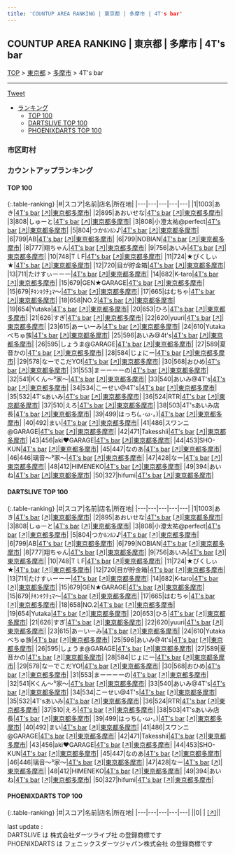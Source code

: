 ```yaml
---
title: 'COUNTUP AREA RANKING | 東京都 | 多摩市 | 4T's bar'
---
```

## COUNTUP AREA RANKING | 東京都 | 多摩市 | 4T's bar

[TOP](/darts/rank/) > [東京都](/darts/rank/東京都/) > [多摩市](/darts/rank/東京都/多摩市/) > 4T's bar

___

<a href="https://twitter.com/share?ref_src=twsrc%5Etfw" data-text="COUNTUP AREA RANKING | 東京都多摩市4T's bar" class="twitter-share-button" data-hashtags="DARTSLIVE,PHOENIXDARTS,darts,ダーツ" data-show-count="false">Tweet</a>

* [ランキング](#カウントアップランキング)
    * [TOP 100](#top-100)
    * [DARTSLIVE TOP 100](#dartslive-top-100)
    * [PHOENIXDARTS TOP 100](#phoenixdarts-top-100)

### 市区町村

<ul>

</ul>

### カウントアップランキング

#### TOP 100



{:.table-ranking}
|#|スコア|名前|店名|所在地|
|---|---|---|---|---|
|1|1003|<span class="rank-name-dl">あき</span>|<a href="/darts/rank/shops/3b2fd56b7e91641a0d9b047a20a7ba1e.html">4T's bar</a> <a href="https://search.dartslive.com/jp/shop/3b2fd56b7e91641a0d9b047a20a7ba1e">[↗]</a>|<a href="/darts/rank/東京都/多摩市">東京都多摩市</a>|
|2|895|<span class="rank-name-dl">あおいせな</span>|<a href="/darts/rank/shops/3b2fd56b7e91641a0d9b047a20a7ba1e.html">4T's bar</a> <a href="https://search.dartslive.com/jp/shop/3b2fd56b7e91641a0d9b047a20a7ba1e">[↗]</a>|<a href="/darts/rank/東京都/多摩市">東京都多摩市</a>|
|3|808|<span class="rank-name-dl">しゅーと</span>|<a href="/darts/rank/shops/3b2fd56b7e91641a0d9b047a20a7ba1e.html">4T's bar</a> <a href="https://search.dartslive.com/jp/shop/3b2fd56b7e91641a0d9b047a20a7ba1e">[↗]</a>|<a href="/darts/rank/東京都/多摩市">東京都多摩市</a>|
|3|808|<span class="rank-name-dl">小澄太祐@perfect</span>|<a href="/darts/rank/shops/3b2fd56b7e91641a0d9b047a20a7ba1e.html">4T's bar</a> <a href="https://search.dartslive.com/jp/shop/3b2fd56b7e91641a0d9b047a20a7ba1e">[↗]</a>|<a href="/darts/rank/東京都/多摩市">東京都多摩市</a>|
|5|804|<span class="rank-name-dl">つかﾙﾝﾙﾝ♪</span>|<a href="/darts/rank/shops/3b2fd56b7e91641a0d9b047a20a7ba1e.html">4T's bar</a> <a href="https://search.dartslive.com/jp/shop/3b2fd56b7e91641a0d9b047a20a7ba1e">[↗]</a>|<a href="/darts/rank/東京都/多摩市">東京都多摩市</a>|
|6|799|<span class="rank-name-dl">AB</span>|<a href="/darts/rank/shops/3b2fd56b7e91641a0d9b047a20a7ba1e.html">4T's bar</a> <a href="https://search.dartslive.com/jp/shop/3b2fd56b7e91641a0d9b047a20a7ba1e">[↗]</a>|<a href="/darts/rank/東京都/多摩市">東京都多摩市</a>|
|6|799|<span class="rank-name-dl">NOBIAN</span>|<a href="/darts/rank/shops/3b2fd56b7e91641a0d9b047a20a7ba1e.html">4T's bar</a> <a href="https://search.dartslive.com/jp/shop/3b2fd56b7e91641a0d9b047a20a7ba1e">[↗]</a>|<a href="/darts/rank/東京都/多摩市">東京都多摩市</a>|
|8|777|<span class="rank-name-dl">翔ちゃん</span>|<a href="/darts/rank/shops/3b2fd56b7e91641a0d9b047a20a7ba1e.html">4T's bar</a> <a href="https://search.dartslive.com/jp/shop/3b2fd56b7e91641a0d9b047a20a7ba1e">[↗]</a>|<a href="/darts/rank/東京都/多摩市">東京都多摩市</a>|
|9|756|<span class="rank-name-dl">あいみ</span>|<a href="/darts/rank/shops/3b2fd56b7e91641a0d9b047a20a7ba1e.html">4T's bar</a> <a href="https://search.dartslive.com/jp/shop/3b2fd56b7e91641a0d9b047a20a7ba1e">[↗]</a>|<a href="/darts/rank/東京都/多摩市">東京都多摩市</a>|
|10|748|<span class="rank-name-dl">TｌF</span>|<a href="/darts/rank/shops/3b2fd56b7e91641a0d9b047a20a7ba1e.html">4T's bar</a> <a href="https://search.dartslive.com/jp/shop/3b2fd56b7e91641a0d9b047a20a7ba1e">[↗]</a>|<a href="/darts/rank/東京都/多摩市">東京都多摩市</a>|
|11|724|<span class="rank-name-dl">★ぴくしぃ★</span>|<a href="/darts/rank/shops/3b2fd56b7e91641a0d9b047a20a7ba1e.html">4T's bar</a> <a href="https://search.dartslive.com/jp/shop/3b2fd56b7e91641a0d9b047a20a7ba1e">[↗]</a>|<a href="/darts/rank/東京都/多摩市">東京都多摩市</a>|
|12|720|<span class="rank-name-dl">目が貯金箱</span>|<a href="/darts/rank/shops/3b2fd56b7e91641a0d9b047a20a7ba1e.html">4T's bar</a> <a href="https://search.dartslive.com/jp/shop/3b2fd56b7e91641a0d9b047a20a7ba1e">[↗]</a>|<a href="/darts/rank/東京都/多摩市">東京都多摩市</a>|
|13|711|<span class="rank-name-dl">たけすぃーーー</span>|<a href="/darts/rank/shops/3b2fd56b7e91641a0d9b047a20a7ba1e.html">4T's bar</a> <a href="https://search.dartslive.com/jp/shop/3b2fd56b7e91641a0d9b047a20a7ba1e">[↗]</a>|<a href="/darts/rank/東京都/多摩市">東京都多摩市</a>|
|14|682|<span class="rank-name-dl">K-taro</span>|<a href="/darts/rank/shops/3b2fd56b7e91641a0d9b047a20a7ba1e.html">4T's bar</a> <a href="https://search.dartslive.com/jp/shop/3b2fd56b7e91641a0d9b047a20a7ba1e">[↗]</a>|<a href="/darts/rank/東京都/多摩市">東京都多摩市</a>|
|15|679|<span class="rank-name-dl">GEN★GARAGE</span>|<a href="/darts/rank/shops/3b2fd56b7e91641a0d9b047a20a7ba1e.html">4T's bar</a> <a href="https://search.dartslive.com/jp/shop/3b2fd56b7e91641a0d9b047a20a7ba1e">[↗]</a>|<a href="/darts/rank/東京都/多摩市">東京都多摩市</a>|
|15|679|<span class="rank-name-dl">ﾁｷﾝｷｸﾁｭﾏ〜</span>|<a href="/darts/rank/shops/3b2fd56b7e91641a0d9b047a20a7ba1e.html">4T's bar</a> <a href="https://search.dartslive.com/jp/shop/3b2fd56b7e91641a0d9b047a20a7ba1e">[↗]</a>|<a href="/darts/rank/東京都/多摩市">東京都多摩市</a>|
|17|665|<span class="rank-name-dl">はむちゃ</span>|<a href="/darts/rank/shops/3b2fd56b7e91641a0d9b047a20a7ba1e.html">4T's bar</a> <a href="https://search.dartslive.com/jp/shop/3b2fd56b7e91641a0d9b047a20a7ba1e">[↗]</a>|<a href="/darts/rank/東京都/多摩市">東京都多摩市</a>|
|18|658|<span class="rank-name-dl">NO.2</span>|<a href="/darts/rank/shops/3b2fd56b7e91641a0d9b047a20a7ba1e.html">4T's bar</a> <a href="https://search.dartslive.com/jp/shop/3b2fd56b7e91641a0d9b047a20a7ba1e">[↗]</a>|<a href="/darts/rank/東京都/多摩市">東京都多摩市</a>|
|19|654|<span class="rank-name-dl">Yutaka</span>|<a href="/darts/rank/shops/3b2fd56b7e91641a0d9b047a20a7ba1e.html">4T's bar</a> <a href="https://search.dartslive.com/jp/shop/3b2fd56b7e91641a0d9b047a20a7ba1e">[↗]</a>|<a href="/darts/rank/東京都/多摩市">東京都多摩市</a>|
|20|653|<span class="rank-name-dl">ひろ</span>|<a href="/darts/rank/shops/3b2fd56b7e91641a0d9b047a20a7ba1e.html">4T's bar</a> <a href="https://search.dartslive.com/jp/shop/3b2fd56b7e91641a0d9b047a20a7ba1e">[↗]</a>|<a href="/darts/rank/東京都/多摩市">東京都多摩市</a>|
|21|626|<span class="rank-name-dl">すぎ</span>|<a href="/darts/rank/shops/3b2fd56b7e91641a0d9b047a20a7ba1e.html">4T's bar</a> <a href="https://search.dartslive.com/jp/shop/3b2fd56b7e91641a0d9b047a20a7ba1e">[↗]</a>|<a href="/darts/rank/東京都/多摩市">東京都多摩市</a>|
|22|620|<span class="rank-name-dl">yuuri</span>|<a href="/darts/rank/shops/3b2fd56b7e91641a0d9b047a20a7ba1e.html">4T's bar</a> <a href="https://search.dartslive.com/jp/shop/3b2fd56b7e91641a0d9b047a20a7ba1e">[↗]</a>|<a href="/darts/rank/東京都/多摩市">東京都多摩市</a>|
|23|615|<span class="rank-name-dl">あーいーみ</span>|<a href="/darts/rank/shops/3b2fd56b7e91641a0d9b047a20a7ba1e.html">4T's bar</a> <a href="https://search.dartslive.com/jp/shop/3b2fd56b7e91641a0d9b047a20a7ba1e">[↗]</a>|<a href="/darts/rank/東京都/多摩市">東京都多摩市</a>|
|24|610|<span class="rank-name-dl">Yutakaべちゅ族</span>|<a href="/darts/rank/shops/3b2fd56b7e91641a0d9b047a20a7ba1e.html">4T's bar</a> <a href="https://search.dartslive.com/jp/shop/3b2fd56b7e91641a0d9b047a20a7ba1e">[↗]</a>|<a href="/darts/rank/東京都/多摩市">東京都多摩市</a>|
|25|596|<span class="rank-name-dl">あいみ@4t&#x27;s</span>|<a href="/darts/rank/shops/3b2fd56b7e91641a0d9b047a20a7ba1e.html">4T's bar</a> <a href="https://search.dartslive.com/jp/shop/3b2fd56b7e91641a0d9b047a20a7ba1e">[↗]</a>|<a href="/darts/rank/東京都/多摩市">東京都多摩市</a>|
|26|595|<span class="rank-name-dl">しょうま@GARAGE</span>|<a href="/darts/rank/shops/3b2fd56b7e91641a0d9b047a20a7ba1e.html">4T's bar</a> <a href="https://search.dartslive.com/jp/shop/3b2fd56b7e91641a0d9b047a20a7ba1e">[↗]</a>|<a href="/darts/rank/東京都/多摩市">東京都多摩市</a>|
|27|589|<span class="rank-name-dl">夏音かの</span>|<a href="/darts/rank/shops/3b2fd56b7e91641a0d9b047a20a7ba1e.html">4T's bar</a> <a href="https://search.dartslive.com/jp/shop/3b2fd56b7e91641a0d9b047a20a7ba1e">[↗]</a>|<a href="/darts/rank/東京都/多摩市">東京都多摩市</a>|
|28|584|<span class="rank-name-dl">じょにー</span>|<a href="/darts/rank/shops/3b2fd56b7e91641a0d9b047a20a7ba1e.html">4T's bar</a> <a href="https://search.dartslive.com/jp/shop/3b2fd56b7e91641a0d9b047a20a7ba1e">[↗]</a>|<a href="/darts/rank/東京都/多摩市">東京都多摩市</a>|
|29|578|<span class="rank-name-dl">なーでこだYO!</span>|<a href="/darts/rank/shops/3b2fd56b7e91641a0d9b047a20a7ba1e.html">4T's bar</a> <a href="https://search.dartslive.com/jp/shop/3b2fd56b7e91641a0d9b047a20a7ba1e">[↗]</a>|<a href="/darts/rank/東京都/多摩市">東京都多摩市</a>|
|30|568|<span class="rank-name-dl">おひめ</span>|<a href="/darts/rank/shops/3b2fd56b7e91641a0d9b047a20a7ba1e.html">4T's bar</a> <a href="https://search.dartslive.com/jp/shop/3b2fd56b7e91641a0d9b047a20a7ba1e">[↗]</a>|<a href="/darts/rank/東京都/多摩市">東京都多摩市</a>|
|31|553|<span class="rank-name-dl">まーーーーの</span>|<a href="/darts/rank/shops/3b2fd56b7e91641a0d9b047a20a7ba1e.html">4T's bar</a> <a href="https://search.dartslive.com/jp/shop/3b2fd56b7e91641a0d9b047a20a7ba1e">[↗]</a>|<a href="/darts/rank/東京都/多摩市">東京都多摩市</a>|
|32|541|<span class="rank-name-dl">Kくん～³家～</span>|<a href="/darts/rank/shops/3b2fd56b7e91641a0d9b047a20a7ba1e.html">4T's bar</a> <a href="https://search.dartslive.com/jp/shop/3b2fd56b7e91641a0d9b047a20a7ba1e">[↗]</a>|<a href="/darts/rank/東京都/多摩市">東京都多摩市</a>|
|33|540|<span class="rank-name-dl">あいみ@4T&#x27;s</span>|<a href="/darts/rank/shops/3b2fd56b7e91641a0d9b047a20a7ba1e.html">4T's bar</a> <a href="https://search.dartslive.com/jp/shop/3b2fd56b7e91641a0d9b047a20a7ba1e">[↗]</a>|<a href="/darts/rank/東京都/多摩市">東京都多摩市</a>|
|34|534|<span class="rank-name-dl">こーせい@4T&#x27;s</span>|<a href="/darts/rank/shops/3b2fd56b7e91641a0d9b047a20a7ba1e.html">4T's bar</a> <a href="https://search.dartslive.com/jp/shop/3b2fd56b7e91641a0d9b047a20a7ba1e">[↗]</a>|<a href="/darts/rank/東京都/多摩市">東京都多摩市</a>|
|35|532|<span class="rank-name-dl">4T&#x27;sあいみ</span>|<a href="/darts/rank/shops/3b2fd56b7e91641a0d9b047a20a7ba1e.html">4T's bar</a> <a href="https://search.dartslive.com/jp/shop/3b2fd56b7e91641a0d9b047a20a7ba1e">[↗]</a>|<a href="/darts/rank/東京都/多摩市">東京都多摩市</a>|
|36|524|<span class="rank-name-dl">RTR</span>|<a href="/darts/rank/shops/3b2fd56b7e91641a0d9b047a20a7ba1e.html">4T's bar</a> <a href="https://search.dartslive.com/jp/shop/3b2fd56b7e91641a0d9b047a20a7ba1e">[↗]</a>|<a href="/darts/rank/東京都/多摩市">東京都多摩市</a>|
|37|510|<span class="rank-name-dl">えろ</span>|<a href="/darts/rank/shops/3b2fd56b7e91641a0d9b047a20a7ba1e.html">4T's bar</a> <a href="https://search.dartslive.com/jp/shop/3b2fd56b7e91641a0d9b047a20a7ba1e">[↗]</a>|<a href="/darts/rank/東京都/多摩市">東京都多摩市</a>|
|38|503|<span class="rank-name-dl">4T&#x27;sあいみ店長</span>|<a href="/darts/rank/shops/3b2fd56b7e91641a0d9b047a20a7ba1e.html">4T's bar</a> <a href="https://search.dartslive.com/jp/shop/3b2fd56b7e91641a0d9b047a20a7ba1e">[↗]</a>|<a href="/darts/rank/東京都/多摩市">東京都多摩市</a>|
|39|499|<span class="rank-name-dl">はっち(｡･ω･｡)</span>|<a href="/darts/rank/shops/3b2fd56b7e91641a0d9b047a20a7ba1e.html">4T's bar</a> <a href="https://search.dartslive.com/jp/shop/3b2fd56b7e91641a0d9b047a20a7ba1e">[↗]</a>|<a href="/darts/rank/東京都/多摩市">東京都多摩市</a>|
|40|492|<span class="rank-name-dl">まい</span>|<a href="/darts/rank/shops/3b2fd56b7e91641a0d9b047a20a7ba1e.html">4T's bar</a> <a href="https://search.dartslive.com/jp/shop/3b2fd56b7e91641a0d9b047a20a7ba1e">[↗]</a>|<a href="/darts/rank/東京都/多摩市">東京都多摩市</a>|
|41|486|<span class="rank-name-dl">スワンニ@GARAGE</span>|<a href="/darts/rank/shops/3b2fd56b7e91641a0d9b047a20a7ba1e.html">4T's bar</a> <a href="https://search.dartslive.com/jp/shop/3b2fd56b7e91641a0d9b047a20a7ba1e">[↗]</a>|<a href="/darts/rank/東京都/多摩市">東京都多摩市</a>|
|42|471|<span class="rank-name-dl">Takesshii</span>|<a href="/darts/rank/shops/3b2fd56b7e91641a0d9b047a20a7ba1e.html">4T's bar</a> <a href="https://search.dartslive.com/jp/shop/3b2fd56b7e91641a0d9b047a20a7ba1e">[↗]</a>|<a href="/darts/rank/東京都/多摩市">東京都多摩市</a>|
|43|456|<span class="rank-name-dl">aki♥GARAGE</span>|<a href="/darts/rank/shops/3b2fd56b7e91641a0d9b047a20a7ba1e.html">4T's bar</a> <a href="https://search.dartslive.com/jp/shop/3b2fd56b7e91641a0d9b047a20a7ba1e">[↗]</a>|<a href="/darts/rank/東京都/多摩市">東京都多摩市</a>|
|44|453|<span class="rank-name-dl">SHO-KUN</span>|<a href="/darts/rank/shops/3b2fd56b7e91641a0d9b047a20a7ba1e.html">4T's bar</a> <a href="https://search.dartslive.com/jp/shop/3b2fd56b7e91641a0d9b047a20a7ba1e">[↗]</a>|<a href="/darts/rank/東京都/多摩市">東京都多摩市</a>|
|45|447|<span class="rank-name-dl">なのあ</span>|<a href="/darts/rank/shops/3b2fd56b7e91641a0d9b047a20a7ba1e.html">4T's bar</a> <a href="https://search.dartslive.com/jp/shop/3b2fd56b7e91641a0d9b047a20a7ba1e">[↗]</a>|<a href="/darts/rank/東京都/多摩市">東京都多摩市</a>|
|46|446|<span class="rank-name-dl">璃音〜³家〜</span>|<a href="/darts/rank/shops/3b2fd56b7e91641a0d9b047a20a7ba1e.html">4T's bar</a> <a href="https://search.dartslive.com/jp/shop/3b2fd56b7e91641a0d9b047a20a7ba1e">[↗]</a>|<a href="/darts/rank/東京都/多摩市">東京都多摩市</a>|
|47|428|<span class="rank-name-dl">なー</span>|<a href="/darts/rank/shops/3b2fd56b7e91641a0d9b047a20a7ba1e.html">4T's bar</a> <a href="https://search.dartslive.com/jp/shop/3b2fd56b7e91641a0d9b047a20a7ba1e">[↗]</a>|<a href="/darts/rank/東京都/多摩市">東京都多摩市</a>|
|48|412|<span class="rank-name-dl">HIMENEKO</span>|<a href="/darts/rank/shops/3b2fd56b7e91641a0d9b047a20a7ba1e.html">4T's bar</a> <a href="https://search.dartslive.com/jp/shop/3b2fd56b7e91641a0d9b047a20a7ba1e">[↗]</a>|<a href="/darts/rank/東京都/多摩市">東京都多摩市</a>|
|49|394|<span class="rank-name-dl">あいね</span>|<a href="/darts/rank/shops/3b2fd56b7e91641a0d9b047a20a7ba1e.html">4T's bar</a> <a href="https://search.dartslive.com/jp/shop/3b2fd56b7e91641a0d9b047a20a7ba1e">[↗]</a>|<a href="/darts/rank/東京都/多摩市">東京都多摩市</a>|
|50|327|<span class="rank-name-dl">hifumi</span>|<a href="/darts/rank/shops/3b2fd56b7e91641a0d9b047a20a7ba1e.html">4T's bar</a> <a href="https://search.dartslive.com/jp/shop/3b2fd56b7e91641a0d9b047a20a7ba1e">[↗]</a>|<a href="/darts/rank/東京都/多摩市">東京都多摩市</a>|


#### DARTSLIVE TOP 100



{:.table-ranking}
|#|スコア|名前|店名|所在地|
|---|---|---|---|---|
|1|1003|<span class="rank-name-dl">あき</span>|<a href="/darts/rank/shops/3b2fd56b7e91641a0d9b047a20a7ba1e.html">4T's bar</a> <a href="https://search.dartslive.com/jp/shop/3b2fd56b7e91641a0d9b047a20a7ba1e">[↗]</a>|<a href="/darts/rank/東京都/多摩市">東京都多摩市</a>|
|2|895|<span class="rank-name-dl">あおいせな</span>|<a href="/darts/rank/shops/3b2fd56b7e91641a0d9b047a20a7ba1e.html">4T's bar</a> <a href="https://search.dartslive.com/jp/shop/3b2fd56b7e91641a0d9b047a20a7ba1e">[↗]</a>|<a href="/darts/rank/東京都/多摩市">東京都多摩市</a>|
|3|808|<span class="rank-name-dl">しゅーと</span>|<a href="/darts/rank/shops/3b2fd56b7e91641a0d9b047a20a7ba1e.html">4T's bar</a> <a href="https://search.dartslive.com/jp/shop/3b2fd56b7e91641a0d9b047a20a7ba1e">[↗]</a>|<a href="/darts/rank/東京都/多摩市">東京都多摩市</a>|
|3|808|<span class="rank-name-dl">小澄太祐@perfect</span>|<a href="/darts/rank/shops/3b2fd56b7e91641a0d9b047a20a7ba1e.html">4T's bar</a> <a href="https://search.dartslive.com/jp/shop/3b2fd56b7e91641a0d9b047a20a7ba1e">[↗]</a>|<a href="/darts/rank/東京都/多摩市">東京都多摩市</a>|
|5|804|<span class="rank-name-dl">つかﾙﾝﾙﾝ♪</span>|<a href="/darts/rank/shops/3b2fd56b7e91641a0d9b047a20a7ba1e.html">4T's bar</a> <a href="https://search.dartslive.com/jp/shop/3b2fd56b7e91641a0d9b047a20a7ba1e">[↗]</a>|<a href="/darts/rank/東京都/多摩市">東京都多摩市</a>|
|6|799|<span class="rank-name-dl">AB</span>|<a href="/darts/rank/shops/3b2fd56b7e91641a0d9b047a20a7ba1e.html">4T's bar</a> <a href="https://search.dartslive.com/jp/shop/3b2fd56b7e91641a0d9b047a20a7ba1e">[↗]</a>|<a href="/darts/rank/東京都/多摩市">東京都多摩市</a>|
|6|799|<span class="rank-name-dl">NOBIAN</span>|<a href="/darts/rank/shops/3b2fd56b7e91641a0d9b047a20a7ba1e.html">4T's bar</a> <a href="https://search.dartslive.com/jp/shop/3b2fd56b7e91641a0d9b047a20a7ba1e">[↗]</a>|<a href="/darts/rank/東京都/多摩市">東京都多摩市</a>|
|8|777|<span class="rank-name-dl">翔ちゃん</span>|<a href="/darts/rank/shops/3b2fd56b7e91641a0d9b047a20a7ba1e.html">4T's bar</a> <a href="https://search.dartslive.com/jp/shop/3b2fd56b7e91641a0d9b047a20a7ba1e">[↗]</a>|<a href="/darts/rank/東京都/多摩市">東京都多摩市</a>|
|9|756|<span class="rank-name-dl">あいみ</span>|<a href="/darts/rank/shops/3b2fd56b7e91641a0d9b047a20a7ba1e.html">4T's bar</a> <a href="https://search.dartslive.com/jp/shop/3b2fd56b7e91641a0d9b047a20a7ba1e">[↗]</a>|<a href="/darts/rank/東京都/多摩市">東京都多摩市</a>|
|10|748|<span class="rank-name-dl">TｌF</span>|<a href="/darts/rank/shops/3b2fd56b7e91641a0d9b047a20a7ba1e.html">4T's bar</a> <a href="https://search.dartslive.com/jp/shop/3b2fd56b7e91641a0d9b047a20a7ba1e">[↗]</a>|<a href="/darts/rank/東京都/多摩市">東京都多摩市</a>|
|11|724|<span class="rank-name-dl">★ぴくしぃ★</span>|<a href="/darts/rank/shops/3b2fd56b7e91641a0d9b047a20a7ba1e.html">4T's bar</a> <a href="https://search.dartslive.com/jp/shop/3b2fd56b7e91641a0d9b047a20a7ba1e">[↗]</a>|<a href="/darts/rank/東京都/多摩市">東京都多摩市</a>|
|12|720|<span class="rank-name-dl">目が貯金箱</span>|<a href="/darts/rank/shops/3b2fd56b7e91641a0d9b047a20a7ba1e.html">4T's bar</a> <a href="https://search.dartslive.com/jp/shop/3b2fd56b7e91641a0d9b047a20a7ba1e">[↗]</a>|<a href="/darts/rank/東京都/多摩市">東京都多摩市</a>|
|13|711|<span class="rank-name-dl">たけすぃーーー</span>|<a href="/darts/rank/shops/3b2fd56b7e91641a0d9b047a20a7ba1e.html">4T's bar</a> <a href="https://search.dartslive.com/jp/shop/3b2fd56b7e91641a0d9b047a20a7ba1e">[↗]</a>|<a href="/darts/rank/東京都/多摩市">東京都多摩市</a>|
|14|682|<span class="rank-name-dl">K-taro</span>|<a href="/darts/rank/shops/3b2fd56b7e91641a0d9b047a20a7ba1e.html">4T's bar</a> <a href="https://search.dartslive.com/jp/shop/3b2fd56b7e91641a0d9b047a20a7ba1e">[↗]</a>|<a href="/darts/rank/東京都/多摩市">東京都多摩市</a>|
|15|679|<span class="rank-name-dl">GEN★GARAGE</span>|<a href="/darts/rank/shops/3b2fd56b7e91641a0d9b047a20a7ba1e.html">4T's bar</a> <a href="https://search.dartslive.com/jp/shop/3b2fd56b7e91641a0d9b047a20a7ba1e">[↗]</a>|<a href="/darts/rank/東京都/多摩市">東京都多摩市</a>|
|15|679|<span class="rank-name-dl">ﾁｷﾝｷｸﾁｭﾏ〜</span>|<a href="/darts/rank/shops/3b2fd56b7e91641a0d9b047a20a7ba1e.html">4T's bar</a> <a href="https://search.dartslive.com/jp/shop/3b2fd56b7e91641a0d9b047a20a7ba1e">[↗]</a>|<a href="/darts/rank/東京都/多摩市">東京都多摩市</a>|
|17|665|<span class="rank-name-dl">はむちゃ</span>|<a href="/darts/rank/shops/3b2fd56b7e91641a0d9b047a20a7ba1e.html">4T's bar</a> <a href="https://search.dartslive.com/jp/shop/3b2fd56b7e91641a0d9b047a20a7ba1e">[↗]</a>|<a href="/darts/rank/東京都/多摩市">東京都多摩市</a>|
|18|658|<span class="rank-name-dl">NO.2</span>|<a href="/darts/rank/shops/3b2fd56b7e91641a0d9b047a20a7ba1e.html">4T's bar</a> <a href="https://search.dartslive.com/jp/shop/3b2fd56b7e91641a0d9b047a20a7ba1e">[↗]</a>|<a href="/darts/rank/東京都/多摩市">東京都多摩市</a>|
|19|654|<span class="rank-name-dl">Yutaka</span>|<a href="/darts/rank/shops/3b2fd56b7e91641a0d9b047a20a7ba1e.html">4T's bar</a> <a href="https://search.dartslive.com/jp/shop/3b2fd56b7e91641a0d9b047a20a7ba1e">[↗]</a>|<a href="/darts/rank/東京都/多摩市">東京都多摩市</a>|
|20|653|<span class="rank-name-dl">ひろ</span>|<a href="/darts/rank/shops/3b2fd56b7e91641a0d9b047a20a7ba1e.html">4T's bar</a> <a href="https://search.dartslive.com/jp/shop/3b2fd56b7e91641a0d9b047a20a7ba1e">[↗]</a>|<a href="/darts/rank/東京都/多摩市">東京都多摩市</a>|
|21|626|<span class="rank-name-dl">すぎ</span>|<a href="/darts/rank/shops/3b2fd56b7e91641a0d9b047a20a7ba1e.html">4T's bar</a> <a href="https://search.dartslive.com/jp/shop/3b2fd56b7e91641a0d9b047a20a7ba1e">[↗]</a>|<a href="/darts/rank/東京都/多摩市">東京都多摩市</a>|
|22|620|<span class="rank-name-dl">yuuri</span>|<a href="/darts/rank/shops/3b2fd56b7e91641a0d9b047a20a7ba1e.html">4T's bar</a> <a href="https://search.dartslive.com/jp/shop/3b2fd56b7e91641a0d9b047a20a7ba1e">[↗]</a>|<a href="/darts/rank/東京都/多摩市">東京都多摩市</a>|
|23|615|<span class="rank-name-dl">あーいーみ</span>|<a href="/darts/rank/shops/3b2fd56b7e91641a0d9b047a20a7ba1e.html">4T's bar</a> <a href="https://search.dartslive.com/jp/shop/3b2fd56b7e91641a0d9b047a20a7ba1e">[↗]</a>|<a href="/darts/rank/東京都/多摩市">東京都多摩市</a>|
|24|610|<span class="rank-name-dl">Yutakaべちゅ族</span>|<a href="/darts/rank/shops/3b2fd56b7e91641a0d9b047a20a7ba1e.html">4T's bar</a> <a href="https://search.dartslive.com/jp/shop/3b2fd56b7e91641a0d9b047a20a7ba1e">[↗]</a>|<a href="/darts/rank/東京都/多摩市">東京都多摩市</a>|
|25|596|<span class="rank-name-dl">あいみ@4t&#x27;s</span>|<a href="/darts/rank/shops/3b2fd56b7e91641a0d9b047a20a7ba1e.html">4T's bar</a> <a href="https://search.dartslive.com/jp/shop/3b2fd56b7e91641a0d9b047a20a7ba1e">[↗]</a>|<a href="/darts/rank/東京都/多摩市">東京都多摩市</a>|
|26|595|<span class="rank-name-dl">しょうま@GARAGE</span>|<a href="/darts/rank/shops/3b2fd56b7e91641a0d9b047a20a7ba1e.html">4T's bar</a> <a href="https://search.dartslive.com/jp/shop/3b2fd56b7e91641a0d9b047a20a7ba1e">[↗]</a>|<a href="/darts/rank/東京都/多摩市">東京都多摩市</a>|
|27|589|<span class="rank-name-dl">夏音かの</span>|<a href="/darts/rank/shops/3b2fd56b7e91641a0d9b047a20a7ba1e.html">4T's bar</a> <a href="https://search.dartslive.com/jp/shop/3b2fd56b7e91641a0d9b047a20a7ba1e">[↗]</a>|<a href="/darts/rank/東京都/多摩市">東京都多摩市</a>|
|28|584|<span class="rank-name-dl">じょにー</span>|<a href="/darts/rank/shops/3b2fd56b7e91641a0d9b047a20a7ba1e.html">4T's bar</a> <a href="https://search.dartslive.com/jp/shop/3b2fd56b7e91641a0d9b047a20a7ba1e">[↗]</a>|<a href="/darts/rank/東京都/多摩市">東京都多摩市</a>|
|29|578|<span class="rank-name-dl">なーでこだYO!</span>|<a href="/darts/rank/shops/3b2fd56b7e91641a0d9b047a20a7ba1e.html">4T's bar</a> <a href="https://search.dartslive.com/jp/shop/3b2fd56b7e91641a0d9b047a20a7ba1e">[↗]</a>|<a href="/darts/rank/東京都/多摩市">東京都多摩市</a>|
|30|568|<span class="rank-name-dl">おひめ</span>|<a href="/darts/rank/shops/3b2fd56b7e91641a0d9b047a20a7ba1e.html">4T's bar</a> <a href="https://search.dartslive.com/jp/shop/3b2fd56b7e91641a0d9b047a20a7ba1e">[↗]</a>|<a href="/darts/rank/東京都/多摩市">東京都多摩市</a>|
|31|553|<span class="rank-name-dl">まーーーーの</span>|<a href="/darts/rank/shops/3b2fd56b7e91641a0d9b047a20a7ba1e.html">4T's bar</a> <a href="https://search.dartslive.com/jp/shop/3b2fd56b7e91641a0d9b047a20a7ba1e">[↗]</a>|<a href="/darts/rank/東京都/多摩市">東京都多摩市</a>|
|32|541|<span class="rank-name-dl">Kくん～³家～</span>|<a href="/darts/rank/shops/3b2fd56b7e91641a0d9b047a20a7ba1e.html">4T's bar</a> <a href="https://search.dartslive.com/jp/shop/3b2fd56b7e91641a0d9b047a20a7ba1e">[↗]</a>|<a href="/darts/rank/東京都/多摩市">東京都多摩市</a>|
|33|540|<span class="rank-name-dl">あいみ@4T&#x27;s</span>|<a href="/darts/rank/shops/3b2fd56b7e91641a0d9b047a20a7ba1e.html">4T's bar</a> <a href="https://search.dartslive.com/jp/shop/3b2fd56b7e91641a0d9b047a20a7ba1e">[↗]</a>|<a href="/darts/rank/東京都/多摩市">東京都多摩市</a>|
|34|534|<span class="rank-name-dl">こーせい@4T&#x27;s</span>|<a href="/darts/rank/shops/3b2fd56b7e91641a0d9b047a20a7ba1e.html">4T's bar</a> <a href="https://search.dartslive.com/jp/shop/3b2fd56b7e91641a0d9b047a20a7ba1e">[↗]</a>|<a href="/darts/rank/東京都/多摩市">東京都多摩市</a>|
|35|532|<span class="rank-name-dl">4T&#x27;sあいみ</span>|<a href="/darts/rank/shops/3b2fd56b7e91641a0d9b047a20a7ba1e.html">4T's bar</a> <a href="https://search.dartslive.com/jp/shop/3b2fd56b7e91641a0d9b047a20a7ba1e">[↗]</a>|<a href="/darts/rank/東京都/多摩市">東京都多摩市</a>|
|36|524|<span class="rank-name-dl">RTR</span>|<a href="/darts/rank/shops/3b2fd56b7e91641a0d9b047a20a7ba1e.html">4T's bar</a> <a href="https://search.dartslive.com/jp/shop/3b2fd56b7e91641a0d9b047a20a7ba1e">[↗]</a>|<a href="/darts/rank/東京都/多摩市">東京都多摩市</a>|
|37|510|<span class="rank-name-dl">えろ</span>|<a href="/darts/rank/shops/3b2fd56b7e91641a0d9b047a20a7ba1e.html">4T's bar</a> <a href="https://search.dartslive.com/jp/shop/3b2fd56b7e91641a0d9b047a20a7ba1e">[↗]</a>|<a href="/darts/rank/東京都/多摩市">東京都多摩市</a>|
|38|503|<span class="rank-name-dl">4T&#x27;sあいみ店長</span>|<a href="/darts/rank/shops/3b2fd56b7e91641a0d9b047a20a7ba1e.html">4T's bar</a> <a href="https://search.dartslive.com/jp/shop/3b2fd56b7e91641a0d9b047a20a7ba1e">[↗]</a>|<a href="/darts/rank/東京都/多摩市">東京都多摩市</a>|
|39|499|<span class="rank-name-dl">はっち(｡･ω･｡)</span>|<a href="/darts/rank/shops/3b2fd56b7e91641a0d9b047a20a7ba1e.html">4T's bar</a> <a href="https://search.dartslive.com/jp/shop/3b2fd56b7e91641a0d9b047a20a7ba1e">[↗]</a>|<a href="/darts/rank/東京都/多摩市">東京都多摩市</a>|
|40|492|<span class="rank-name-dl">まい</span>|<a href="/darts/rank/shops/3b2fd56b7e91641a0d9b047a20a7ba1e.html">4T's bar</a> <a href="https://search.dartslive.com/jp/shop/3b2fd56b7e91641a0d9b047a20a7ba1e">[↗]</a>|<a href="/darts/rank/東京都/多摩市">東京都多摩市</a>|
|41|486|<span class="rank-name-dl">スワンニ@GARAGE</span>|<a href="/darts/rank/shops/3b2fd56b7e91641a0d9b047a20a7ba1e.html">4T's bar</a> <a href="https://search.dartslive.com/jp/shop/3b2fd56b7e91641a0d9b047a20a7ba1e">[↗]</a>|<a href="/darts/rank/東京都/多摩市">東京都多摩市</a>|
|42|471|<span class="rank-name-dl">Takesshii</span>|<a href="/darts/rank/shops/3b2fd56b7e91641a0d9b047a20a7ba1e.html">4T's bar</a> <a href="https://search.dartslive.com/jp/shop/3b2fd56b7e91641a0d9b047a20a7ba1e">[↗]</a>|<a href="/darts/rank/東京都/多摩市">東京都多摩市</a>|
|43|456|<span class="rank-name-dl">aki♥GARAGE</span>|<a href="/darts/rank/shops/3b2fd56b7e91641a0d9b047a20a7ba1e.html">4T's bar</a> <a href="https://search.dartslive.com/jp/shop/3b2fd56b7e91641a0d9b047a20a7ba1e">[↗]</a>|<a href="/darts/rank/東京都/多摩市">東京都多摩市</a>|
|44|453|<span class="rank-name-dl">SHO-KUN</span>|<a href="/darts/rank/shops/3b2fd56b7e91641a0d9b047a20a7ba1e.html">4T's bar</a> <a href="https://search.dartslive.com/jp/shop/3b2fd56b7e91641a0d9b047a20a7ba1e">[↗]</a>|<a href="/darts/rank/東京都/多摩市">東京都多摩市</a>|
|45|447|<span class="rank-name-dl">なのあ</span>|<a href="/darts/rank/shops/3b2fd56b7e91641a0d9b047a20a7ba1e.html">4T's bar</a> <a href="https://search.dartslive.com/jp/shop/3b2fd56b7e91641a0d9b047a20a7ba1e">[↗]</a>|<a href="/darts/rank/東京都/多摩市">東京都多摩市</a>|
|46|446|<span class="rank-name-dl">璃音〜³家〜</span>|<a href="/darts/rank/shops/3b2fd56b7e91641a0d9b047a20a7ba1e.html">4T's bar</a> <a href="https://search.dartslive.com/jp/shop/3b2fd56b7e91641a0d9b047a20a7ba1e">[↗]</a>|<a href="/darts/rank/東京都/多摩市">東京都多摩市</a>|
|47|428|<span class="rank-name-dl">なー</span>|<a href="/darts/rank/shops/3b2fd56b7e91641a0d9b047a20a7ba1e.html">4T's bar</a> <a href="https://search.dartslive.com/jp/shop/3b2fd56b7e91641a0d9b047a20a7ba1e">[↗]</a>|<a href="/darts/rank/東京都/多摩市">東京都多摩市</a>|
|48|412|<span class="rank-name-dl">HIMENEKO</span>|<a href="/darts/rank/shops/3b2fd56b7e91641a0d9b047a20a7ba1e.html">4T's bar</a> <a href="https://search.dartslive.com/jp/shop/3b2fd56b7e91641a0d9b047a20a7ba1e">[↗]</a>|<a href="/darts/rank/東京都/多摩市">東京都多摩市</a>|
|49|394|<span class="rank-name-dl">あいね</span>|<a href="/darts/rank/shops/3b2fd56b7e91641a0d9b047a20a7ba1e.html">4T's bar</a> <a href="https://search.dartslive.com/jp/shop/3b2fd56b7e91641a0d9b047a20a7ba1e">[↗]</a>|<a href="/darts/rank/東京都/多摩市">東京都多摩市</a>|
|50|327|<span class="rank-name-dl">hifumi</span>|<a href="/darts/rank/shops/3b2fd56b7e91641a0d9b047a20a7ba1e.html">4T's bar</a> <a href="https://search.dartslive.com/jp/shop/3b2fd56b7e91641a0d9b047a20a7ba1e">[↗]</a>|<a href="/darts/rank/東京都/多摩市">東京都多摩市</a>|


#### PHOENIXDARTS TOP 100



{:.table-ranking}
|#|スコア|名前|店名|所在地|
|---|---|---|---|---|
||0|<span class="rank-name-dl"> </span>|<a href="/darts/rank/shops/.html"></a> <a href="">[↗]</a>|<a href="/darts/rank//"></a>|


<div class="footer border-top border-gray-light mt-5 pt-3 text-right text-gray">
    last update : <span style="font-weight: italic" id="foot_last_modified"></span><br />
    DARTSLIVE は 株式会社ダーツライブ社 の登録商標です<br />
    PHOENIXDARTS は フェニックスダーツジャパン株式会社 の登録商標です<br />
</div>

<script src="https://cdnjs.cloudflare.com/ajax/libs/jquery.tablesorter/2.31.3/js/jquery.tablesorter.min.js" integrity="sha512-qzgd5cYSZcosqpzpn7zF2ZId8f/8CHmFKZ8j7mU4OUXTNRd5g+ZHBPsgKEwoqxCtdQvExE5LprwwPAgoicguNg==" crossorigin="anonymous" referrerpolicy="no-referrer"></script>
<link rel="stylesheet" href="https://cdnjs.cloudflare.com/ajax/libs/jquery.tablesorter/2.31.3/css/theme.default.min.css" integrity="sha512-wghhOJkjQX0Lh3NSWvNKeZ0ZpNn+SPVXX1Qyc9OCaogADktxrBiBdKGDoqVUOyhStvMBmJQ8ZdMHiR3wuEq8+w==" crossorigin="anonymous" referrerpolicy="no-referrer" />
<script>
$(function() {
    $(".table-ranking").tablesorter({sortList:[[0, 0]]});
    $("#foot_last_modified").text(formatDate(new Date(document.lastModified), 'yyyy-MM-dd HH:mm:ss'));
});
</script>

<script async src="https://platform.twitter.com/widgets.js" charset="utf-8"></script>